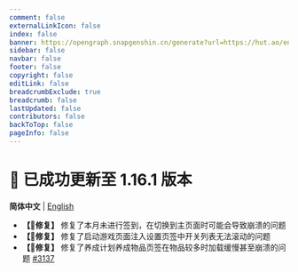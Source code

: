 ```yaml
---
comment: false
externalLinkIcon: false
index: false
banner: https://opengraph.snapgenshin.cn/generate?url=https://hut.ao/en/statements/update-log.html
sidebar: false
navbar: false
footer: false
copyright: false
editLink: false
breadcrumbExclude: true
breadcrumb: false
lastUpdated: false
contributors: false
backToTop: false
pageInfo: false
---
```


# 🎉 已成功更新至 1.16.1 版本

**简体中文** | [English](/en/statements/latest.html)

- **【🔨修复】** 修复了本月未进行签到，在切换到主页面时可能会导致崩溃的问题
- **【🔨修复】** 修复了启动游戏页面注入设置页签中开关列表无法滚动的问题
- **【🔨修复】** 修复了养成计划养成物品页签在物品较多时加载缓慢甚至崩溃的问题 [#3137](https://github.com/DGP-Studio/Snap.Hutao/issues/3137)
